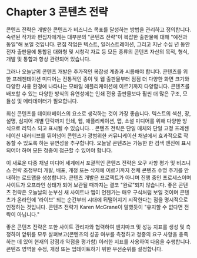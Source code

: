 # Chapter 3 콘텐츠 전략

콘텐츠 전략은 개발한 콘텐츠가 비즈니스 목표를 달성하는 방법을 관리하고 정의합니다. 숙련된 작가와 편집자에게는 대부분의 "콘텐츠 전략"이 복잡한 출판물에 대해 "예전과 동일"해 보일 것입니다. 편집 작업은 텍스트, 일러스트레이션, 그리고 지난 수십 년 동안 전자 출판물에 통합된 대화형 및 시청각 자료 등 모든 종류의 콘텐츠 자산의 목적, 형식, 개발 및 통합과 항상 관련되어 있습니다.

그러나 오늘날의 콘텐츠 개발은 추가적인 복잡성 계층과 씨름해야 합니다. 콘텐츠를 위한 프레젠테이션 미디어는 전통적인 종이 및 웹 출판물부터 점점 더 다양한 화면 크기와 다양한 사용 환경에 나타나는 모바일 애플리케이션에 이르기까지 다양합니다. 콘텐츠를 배포할 수 있는 다양한 방식의 유연성에는 인쇄 전용 출판물보다 훨씬 더 많은 구조, 모듈성 및 메타데이터가 필요합니다.

최신 콘텐츠를 데이터베이스의 요소로 생각하는 것이 가장 좋습니다. 텍스트의 섹션, 장, 설명, 심지어 개별 단락까지 인쇄, 웹, 애플리케이션, 앱, 소셜 미디어를 위해 다양한 방식으로 리믹스 되고 표시될 수 있습니다. . 콘텐츠 전략은 단일 매체와 단일 고정 프레젠테이션 내러티브를 뛰어넘어 콘텐츠가 광범위한 커뮤니케이션 채널에서 효과적으로 작동할 수 있도록 하는 유연성을 추구합니다. 오늘날 콘텐츠는 가능한 한 검색 엔진에 표시되어야 하며 모든 청중이 접근할 수 있어야 합니다.

이 새로운 다중 채널 미디어 세계에서 포괄적인 콘텐츠 전략은 요구 사항 평가 및 비즈니스 전략 조정부터 개발, 배포, 개정 또는 삭제에 이르기까지 전체 콘텐츠 수명 주기를 안내하는 로드맵을 생성합니다. 콘텐츠 개발은 프로젝트가 아니며 진행 중인 프로세스이며 사이트가 오프라인 상태가 되어 보관될 때까지는 결코 "완료"되지 않습니다. 좋은 콘텐츠 전략은 오늘날의 눈부신 새 사이트나 앱이 언젠가는 매우 구식처럼 보일 것이며 콘텐츠가 온라인에 '라이브' 되는 순간부터 시대에 뒤떨어지기 시작한다는 점을 명시적으로 인정하는 것입니다. 콘텐츠 전략가 Karen McGrane이 말했듯이 "유지할 수 없다면 전략이 아닙니다."

좋은 콘텐츠 전략은 또한 사이트 관리자와 협력하여 벤치마크 및 성능 지표를 생성 및 측정하여 앞뒤를 모두 살펴보고(콘텐츠의 성공 여부를 측정하고 청중의 요구 사항을 충족하는 데 있어 현재의 강점과 약점을 평가함) 이러한 지표를 사용하여 다음을 수행합니다. 콘텐츠 영역을 수정, 개정 또는 업데이트하기 위한 우선순위를 설정합니다.
